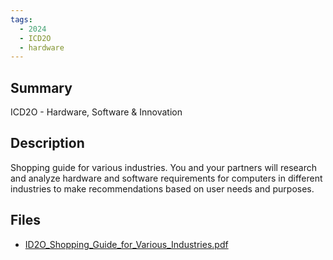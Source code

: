 ```yaml
---
tags:
  - 2024
  - ICD2O
  - hardware
---
```


## Summary

ICD2O - Hardware, Software & Innovation

## Description

Shopping guide for various industries. You and your partners will research and analyze hardware and software requirements for computers in different industries to make recommendations based on user needs and purposes.

## Files

*   [ID2O\_Shopping\_Guide\_for\_Various\_Industries.pdf](https://www.russellgordon.ca/acse/cemc-cse-resources/resources/Kitty_Wu/ID2O_Shopping_Guide_for_Various_Industries.pdf)
